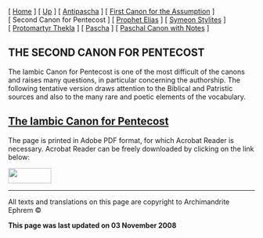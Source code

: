 \[ [Home](index.md) \] \[ [Up](john-dam.md) \] \[ [Antipascha](thomcan.md) \] \[ [First Canon for the Assumption](asccan01.md) \] \[ Second Canon for Pentecost \] \[ [Prophet Elias](20julcan.md) \] \[ [Symeon Stylites](symeon.md) \] \[ [Protomartyr Thekla](TheklaCan.md) \] \[ [Pascha](PaschaCan.md) \] \[ [Paschal Canon with Notes](paschal_canon_with_notes.md) \]

THE SECOND CANON FOR PENTECOST
------------------------------

The Iambic Canon for Pentecost is one of the most difficult of the canons and raises many questions, in particular concerning the authorship. The following tentative version draws attention to the Biblical and Patristic sources and also to the many rare and poetic elements of the vocabulary.

[The Iambic Canon for Pentecost](PentCan02noted.pdf)
----------------------------------------------------

The page is printed in Adobe PDF format, for which Acrobat Reader is necessary. Acrobat Reader can be freely downloaded by clicking on the link below:

<img src="pascha1.gif" width="88" height="31" />

------------------------------------------------------------------------

All texts and translations on this page are copyright to
Archimandrite Ephrem ©

**This page was last updated on 03 November 2008**

